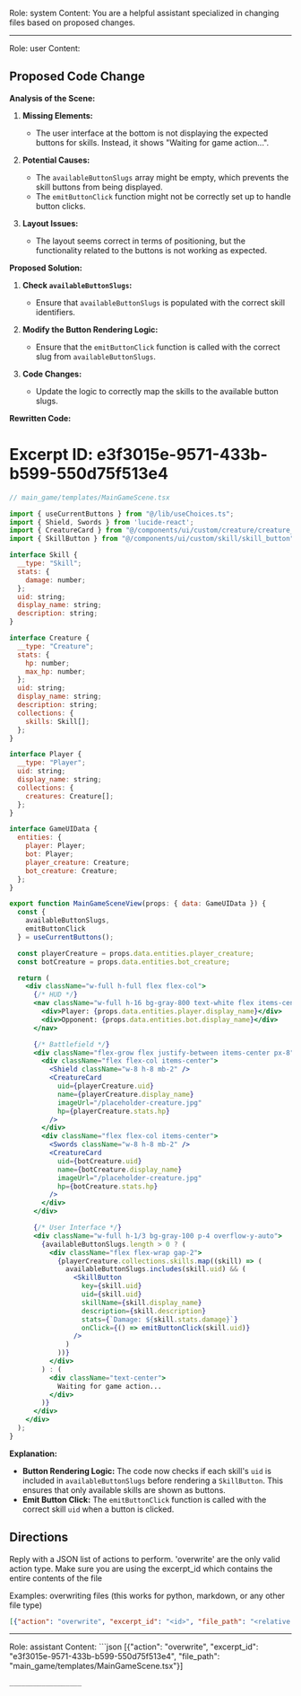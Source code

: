 Role: system
Content: You are a helpful assistant specialized in changing files based on proposed changes.
__________________
Role: user
Content: 
## Proposed Code Change
**Analysis of the Scene:**

1. **Missing Elements:**
   - The user interface at the bottom is not displaying the expected buttons for skills. Instead, it shows "Waiting for game action...".

2. **Potential Causes:**
   - The `availableButtonSlugs` array might be empty, which prevents the skill buttons from being displayed.
   - The `emitButtonClick` function might not be correctly set up to handle button clicks.

3. **Layout Issues:**
   - The layout seems correct in terms of positioning, but the functionality related to the buttons is not working as expected.

**Proposed Solution:**

1. **Check `availableButtonSlugs`:**
   - Ensure that `availableButtonSlugs` is populated with the correct skill identifiers.

2. **Modify the Button Rendering Logic:**
   - Ensure that the `emitButtonClick` function is called with the correct slug from `availableButtonSlugs`.

3. **Code Changes:**
   - Update the logic to correctly map the skills to the available button slugs.

**Rewritten Code:**

# Excerpt ID: e3f3015e-9571-433b-b599-550d75f513e4
```jsx
// main_game/templates/MainGameScene.tsx

import { useCurrentButtons } from "@/lib/useChoices.ts";
import { Shield, Swords } from 'lucide-react';
import { CreatureCard } from "@/components/ui/custom/creature/creature_card";
import { SkillButton } from "@/components/ui/custom/skill/skill_button";

interface Skill {
  __type: "Skill";
  stats: {
    damage: number;
  };
  uid: string;
  display_name: string;
  description: string;
}

interface Creature {
  __type: "Creature";
  stats: {
    hp: number;
    max_hp: number;
  };
  uid: string;
  display_name: string;
  description: string;
  collections: {
    skills: Skill[];
  };
}

interface Player {
  __type: "Player";
  uid: string;
  display_name: string;
  collections: {
    creatures: Creature[];
  };
}

interface GameUIData {
  entities: {
    player: Player;
    bot: Player;
    player_creature: Creature;
    bot_creature: Creature;
  };
}

export function MainGameSceneView(props: { data: GameUIData }) {
  const {
    availableButtonSlugs,
    emitButtonClick
  } = useCurrentButtons();

  const playerCreature = props.data.entities.player_creature;
  const botCreature = props.data.entities.bot_creature;

  return (
    <div className="w-full h-full flex flex-col">
      {/* HUD */}
      <nav className="w-full h-16 bg-gray-800 text-white flex items-center justify-between px-4">
        <div>Player: {props.data.entities.player.display_name}</div>
        <div>Opponent: {props.data.entities.bot.display_name}</div>
      </nav>

      {/* Battlefield */}
      <div className="flex-grow flex justify-between items-center px-8">
        <div className="flex flex-col items-center">
          <Shield className="w-8 h-8 mb-2" />
          <CreatureCard
            uid={playerCreature.uid}
            name={playerCreature.display_name}
            imageUrl="/placeholder-creature.jpg"
            hp={playerCreature.stats.hp}
          />
        </div>
        <div className="flex flex-col items-center">
          <Swords className="w-8 h-8 mb-2" />
          <CreatureCard
            uid={botCreature.uid}
            name={botCreature.display_name}
            imageUrl="/placeholder-creature.jpg"
            hp={botCreature.stats.hp}
          />
        </div>
      </div>

      {/* User Interface */}
      <div className="w-full h-1/3 bg-gray-100 p-4 overflow-y-auto">
        {availableButtonSlugs.length > 0 ? (
          <div className="flex flex-wrap gap-2">
            {playerCreature.collections.skills.map((skill) => (
              availableButtonSlugs.includes(skill.uid) && (
                <SkillButton
                  key={skill.uid}
                  uid={skill.uid}
                  skillName={skill.display_name}
                  description={skill.description}
                  stats={`Damage: ${skill.stats.damage}`}
                  onClick={() => emitButtonClick(skill.uid)}
                />
              )
            ))}
          </div>
        ) : (
          <div className="text-center">
            Waiting for game action...
          </div>
        )}
      </div>
    </div>
  );
}
```

**Explanation:**

- **Button Rendering Logic:** The code now checks if each skill's `uid` is included in `availableButtonSlugs` before rendering a `SkillButton`. This ensures that only available skills are shown as buttons.
- **Emit Button Click:** The `emitButtonClick` function is called with the correct skill `uid` when a button is clicked.

## Directions
Reply with a JSON list of actions to perform. 'overwrite' are the only valid action type. 
Make sure you are using the excerpt_id which contains the entire contents of the file

Examples:
overwriting files (this works for python, markdown, or any other file type)
```json output_example1
[{"action": "overwrite", "excerpt_id": "<id>", "file_path": "<relative file path>"}]
```

__________________
Role: assistant
Content: ```json
[{"action": "overwrite", "excerpt_id": "e3f3015e-9571-433b-b599-550d75f513e4", "file_path": "main_game/templates/MainGameScene.tsx"}]
```
__________________
